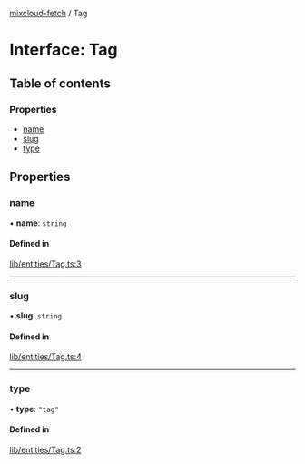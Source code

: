 [mixcloud-fetch](../README.md) / Tag

# Interface: Tag

## Table of contents

### Properties

- [name](Tag.md#name)
- [slug](Tag.md#slug)
- [type](Tag.md#type)

## Properties

### name

• **name**: `string`

#### Defined in

[lib/entities/Tag.ts:3](https://github.com/patrickkfkan/mixcloud-fetch/blob/1cf2daf/src/lib/entities/Tag.ts#L3)

___

### slug

• **slug**: `string`

#### Defined in

[lib/entities/Tag.ts:4](https://github.com/patrickkfkan/mixcloud-fetch/blob/1cf2daf/src/lib/entities/Tag.ts#L4)

___

### type

• **type**: ``"tag"``

#### Defined in

[lib/entities/Tag.ts:2](https://github.com/patrickkfkan/mixcloud-fetch/blob/1cf2daf/src/lib/entities/Tag.ts#L2)
